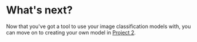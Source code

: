 # What's next?
Now that you've got a tool to use your image classification models with, you can move on to creating your own model in [Project 2](#).